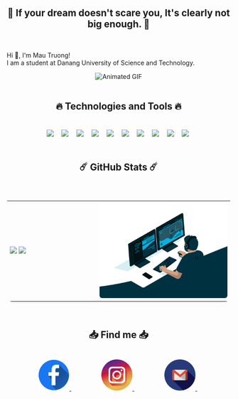 <div>
    <h2 align="center">🚀 If your dream doesn't scare you, It's clearly not big enough. 🚀</h2> <br>
    <p>Hi 👋, I'm Mau Truong! <br> I am a student at <a link="https://dut.udn.vn/">Danang University of Science and Technology.</a></p>
</div>
<div align="center">
    <img src="./GIF/displayName.gif" alt="Animated GIF" loop autoplay>
</div>
<br>
<div align="center">
    <h2 align="center">🔥 Technologies and Tools 🔥</h2> <br>
    <img width=50px style="padding:5px;" src="https://cdn.jsdelivr.net/gh/devicons/devicon/icons/javascript/javascript-original.svg" />&nbsp;
    <img width=50px style="padding:5px;" src="https://cdn.jsdelivr.net/gh/devicons/devicon/icons/html5/html5-original.svg" />&nbsp;
    <img width=50px style="padding:5px;" src="https://cdn.jsdelivr.net/gh/devicons/devicon/icons/css3/css3-original.svg" />&nbsp;
    <img width=50px style="padding:5px;" src="https://cdn.jsdelivr.net/gh/devicons/devicon/icons/vuejs/vuejs-original.svg" />&nbsp;
    <img width=50px style="padding:5px;" src="https://cdn.jsdelivr.net/gh/devicons/devicon/icons/bootstrap/bootstrap-original.svg" />&nbsp;
    <img width=50px style="padding:5px;" src="https://cdn.jsdelivr.net/gh/devicons/devicon/icons/git/git-original.svg" />&nbsp;
    <img width=50px style="padding:5px;" src="https://cdn.jsdelivr.net/gh/devicons/devicon/icons/cplusplus/cplusplus-original.svg" />&nbsp;
    <img width=50px style="padding:5px;" src="https://cdn.jsdelivr.net/gh/devicons/devicon/icons/java/java-original.svg" />&nbsp;
    <img width=50px style="padding:5px;" src="https://cdn.jsdelivr.net/gh/devicons/devicon/icons/microsoftsqlserver/microsoftsqlserver-plain.svg" />&nbsp;
    <img width=50px style="padding:5px;" src="https://cdn.jsdelivr.net/gh/devicons/devicon/icons/mysql/mysql-original.svg" />&nbsp;
</div>
<br>
<div style="width:100%;"> 
    <h2 align="center">☄️ GitHub Stats ☄️</h2> <br>
    <table style="width:100%;border-radius:12px;display:flex;justify-content:space-between;flex-wrap:wrap;">
        <tr>
            <td style="width:40%;">
                <img style="width:100%;" src="https://github-readme-stats.vercel.app/api/top-langs/?username=NgoMauTruongQB&hide=c%23,powershell,Mathematica,Ruby,Objective-C,Objective-C%2b%2b,Cuda&title_color=61dafb&text_color=ffffff&icon_color=61dafb&bg_color=20232a&langs_count=8&layout=compact&border_color=10484E&hide_border=true" />
                <img style="width:100%;" src="https://github-readme-stats.vercel.app/api?username=NgoMauTruongQB&show_icons=true&theme=react&border_color=10484E&hide_border=true" />
            </td>
            <td style="width:60%;; vertical-align: bottom;">
                <img src="./GIF/b.gif" alt="dev" style="width=100%; border-radius:6px;"/>
            </td>
        </tr>
    </table>
</div>
<br>
<div align="center" style="width:100%;" >
    <h2 align="center"> 📥 Find me 📥</h2>
    <br>
    <a style="padding:0 30px;" href="https://www.facebook.com/truongngo2707/" target="blank" width="150">
        <img src="./img/facebook.png" alt="facebook" width="70" />
    </a>&nbsp;
    <a style="padding:0 30px;" href="https://www.instagram.com/03.nmt/" target="blank">
        <img src="./img/instagram.png" alt="instagram" width="70"/>
    </a>&nbsp;
    <a style="padding:0 30px;" href="mailto:truongngo2707@gmail.com" target="top">
        <img src="./img/gmail.png" alt="mail" width="70"/>
    </a>&nbsp;
</div>
  
